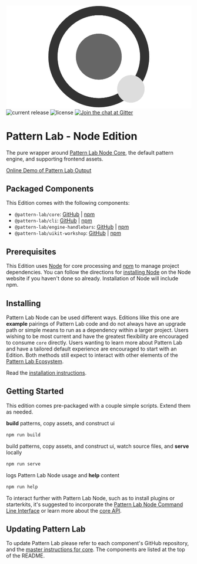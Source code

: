 ![Pattern Lab Logo](https://github.com/pattern-lab/patternlab-node/raw/master/patternlab.png 'Pattern Lab Logo')
![current release](https://img.shields.io/npm/v/@pattern-lab/edition-node.svg)
![license](https://img.shields.io/github/license/pattern-lab/patternlab-node.svg)
[![Join the chat at Gitter](https://badges.gitter.im/pattern-lab/node.svg)](https://gitter.im/pattern-lab/node)

# Pattern Lab - Node Edition

The pure wrapper around [Pattern Lab Node Core](https://github.com/pattern-lab/patternlab-node/tree/master/packages/core), the default pattern engine, and supporting frontend assets.

[Online Demo of Pattern Lab Output](https://demo.patternlab.io/)

## Packaged Components

This Edition comes with the following components:

* `@pattern-lab/core`: [GitHub](https://github.com/pattern-lab/patternlab-node/tree/master/packages/core) | [npm](https://www.npmjs.com/package/@pattern-lab/core)
* `@pattern-lab/cli`: [GitHub](https://github.com/pattern-lab/patternlab-node/tree/master/packages/cli) | [npm](https://www.npmjs.com/package/@pattern-lab/cli)
* `@pattern-lab/engine-handlebars`: [GitHub](https://github.com/pattern-lab/patternlab-node/tree/master/packages/engine-handlebars) | [npm](https://www.npmjs.com/package/@pattern-lab/engine-handlebars)
* `@pattern-lab/uikit-workshop`: [GitHub](https://github.com/pattern-lab/patternlab-node/tree/master/packages/uikit-workshop) | [npm](https://www.npmjs.com/package/@pattern-lab/uikit-workshop)

## Prerequisites

This Edition uses [Node](https://nodejs.org) for core processing and [npm](https://www.npmjs.com/) to manage project dependencies. You can follow the directions for [installing Node](https://nodejs.org/en/download/) on the Node website if you haven't done so already. Installation of Node will include npm.

## Installing

Pattern Lab Node can be used different ways. Editions lilke this one are **example** pairings of Pattern Lab code and do not always have an upgrade path or simple means to run as a dependency within a larger project. Users wishing to be most current and have the greatest flexibility are encouraged to consume `core` directly. Users wanting to learn more about Pattern Lab and have a tailored default experience are encouraged to start with an Edition. Both methods still expect to interact with other elements of the [Pattern Lab Ecosystem](https://github.com/pattern-lab/patternlab-node/tree/master/packages/core#ecosystem).

Read the [installation instructions](https://github.com/pattern-lab/patternlab-node/tree/master#installation).

## Getting Started

This edition comes pre-packaged with a couple simple scripts. Extend them as needed.

**build** patterns, copy assets, and construct ui

```bash
npm run build
```

build patterns, copy assets, and construct ui, watch source files, and **serve** locally

```bash
npm run serve
```

logs Pattern Lab Node usage and **help** content

```bash
npm run help
```

To interact further with Pattern Lab Node, such as to install plugins or starterkits, it's suggested to incorporate the [Pattern Lab Node Command Line Interface](https://github.com/pattern-lab/patternlab-node/tree/master/packages/cli) or learn more about the [core API](https://github.com/pattern-lab/patternlab-node/tree/master/packages/core#usage).

## Updating Pattern Lab

To update Pattern Lab please refer to each component's GitHub repository, and the [master instructions for core](https://github.com/pattern-lab/patternlab-node/wiki/Upgrading). The components are listed at the top of the README.

